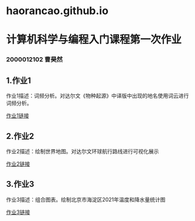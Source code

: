 # haorancao.github.io
# 计算机科学与编程入门课程第一次作业
### 2000012102  曹昊然
## 1.作业1
作业1描述：词频分析。对达尔文《物种起源》中译版中出现的地名使用词云进行词频分析。

[作业1链接](https://haorancao.github.io/物种起源-达尔文-地理词频.html)
<br>

## 2.作业2
作业2描述：绘制世界地图。对达尔文环球航行路线进行可视化展示

[作业2链接](https://haorancao.github.io/达尔文环球航行路线图.html)
<br>

## 3.作业3
作业3描述：组合图表。绘制北京市海淀区2021年温度和降水量统计图

[作业3链接](https://haorancao.github.io/海淀区2021年气温降水统计图.html)
